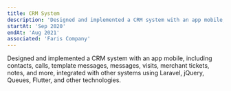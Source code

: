 ```yaml
---
title: CRM System
description: 'Designed and implemented a CRM system with an app mobile, including contacts, calls, template messages, messages, visits, merchant tickets, notes, and more, integrated with other systems using Laravel, jQuery, Queues, Flutter, and other technologies.'
startAt: 'Sep 2020'
endAt: 'Aug 2021'
associated: 'Faris Company'
---
```


Designed and implemented a CRM system with an app mobile, including contacts, calls, template messages, messages, visits, merchant tickets, notes, and more, integrated with other systems using Laravel, jQuery, Queues, Flutter, and other technologies.
